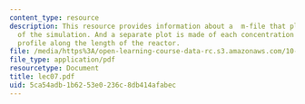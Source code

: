 ```yaml
---
content_type: resource
description: This resource provides information about a  m-file that plots the results
  of the simulation. And a separate plot is made of each concentration and temperature
  profile along the length of the reactor.
file: /media/https%3A/open-learning-course-data-rc.s3.amazonaws.com/10-34-numerical-methods-applied-to-chemical-engineering-fall-2005/5ca54adb1b6253e0236c8db414afabec_lec07.pdf
file_type: application/pdf
resourcetype: Document
title: lec07.pdf
uid: 5ca54adb-1b62-53e0-236c-8db414afabec
---
```


